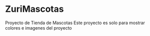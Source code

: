 # ZuriMascotas
Proyecto de Tienda de Mascotas
Este proyecto es solo para mostrar colores e imagenes del proyecto

